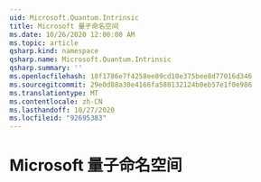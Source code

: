 ```yaml
---
uid: Microsoft.Quantum.Intrinsic
title: Microsoft 量子命名空间
ms.date: 10/26/2020 12:00:00 AM
ms.topic: article
qsharp.kind: namespace
qsharp.name: Microsoft.Quantum.Intrinsic
qsharp.summary: ''
ms.openlocfilehash: 18f1786e7f4258ee89cd10e375bee8d77016d346
ms.sourcegitcommit: 29e0d88a30e4166fa580132124b0eb57e1f0e986
ms.translationtype: MT
ms.contentlocale: zh-CN
ms.lasthandoff: 10/27/2020
ms.locfileid: "92695383"
---
```

# <a name="microsoftquantumintrinsic-namespace"></a>Microsoft 量子命名空间



